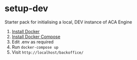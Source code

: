 # setup-dev
Starter pack for initialising a local, DEV instance of ACA Engine

1. [Install Docker](https://docs.docker.com/engine/installation/)
2. [Install Docker Compose](https://docs.docker.com/compose/install/)
3. Edit .env as required
4. Run `docker-compose up`
5. Visit `http://localhost/backoffice/`
